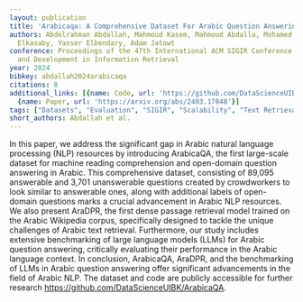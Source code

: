 ```yaml
---
layout: publication
title: 'Arabicaqa: A Comprehensive Dataset For Arabic Question Answering'
authors: Abdelrahman Abdallah, Mahmoud Kasem, Mahmoud Abdalla, Mohamed Mahmoud, Mohamed
  Elkasaby, Yasser Elbendary, Adam Jatowt
conference: Proceedings of the 47th International ACM SIGIR Conference on Research
  and Development in Information Retrieval
year: 2024
bibkey: abdallah2024arabicaqa
citations: 8
additional_links: [{name: Code, url: 'https://github.com/DataScienceUIBK/ArabicaQA'},
  {name: Paper, url: 'https://arxiv.org/abs/2403.17848'}]
tags: ["Datasets", "Evaluation", "SIGIR", "Scalability", "Text Retrieval"]
short_authors: Abdallah et al.
---
```

In this paper, we address the significant gap in Arabic natural language
processing (NLP) resources by introducing ArabicaQA, the first large-scale
dataset for machine reading comprehension and open-domain question answering in
Arabic. This comprehensive dataset, consisting of 89,095 answerable and 3,701
unanswerable questions created by crowdworkers to look similar to answerable
ones, along with additional labels of open-domain questions marks a crucial
advancement in Arabic NLP resources. We also present AraDPR, the first dense
passage retrieval model trained on the Arabic Wikipedia corpus, specifically
designed to tackle the unique challenges of Arabic text retrieval. Furthermore,
our study includes extensive benchmarking of large language models (LLMs) for
Arabic question answering, critically evaluating their performance in the
Arabic language context. In conclusion, ArabicaQA, AraDPR, and the benchmarking
of LLMs in Arabic question answering offer significant advancements in the
field of Arabic NLP. The dataset and code are publicly accessible for further
research https://github.com/DataScienceUIBK/ArabicaQA.